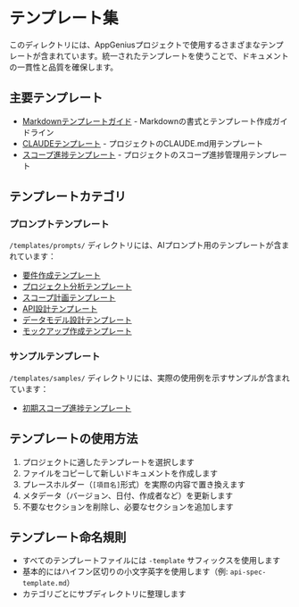 # テンプレート集

このディレクトリには、AppGeniusプロジェクトで使用するさまざまなテンプレートが含まれています。統一されたテンプレートを使うことで、ドキュメントの一貫性と品質を確保します。

## 主要テンプレート

- [Markdownテンプレートガイド](./markdown-template-guide.md) - Markdownの書式とテンプレート作成ガイドライン
- [CLAUDEテンプレート](./claude-template.md) - プロジェクトのCLAUDE.md用テンプレート
- [スコープ進捗テンプレート](./scope-progress-template.md) - プロジェクトのスコープ進捗管理用テンプレート

## テンプレートカテゴリ

### プロンプトテンプレート

`/templates/prompts/` ディレクトリには、AIプロンプト用のテンプレートが含まれています：

- [要件作成テンプレート](./prompts/requirements-creator-template.md)
- [プロジェクト分析テンプレート](./prompts/project-analysis-template.md)
- [スコープ計画テンプレート](./prompts/scope-planner-template.md)
- [API設計テンプレート](./prompts/api-designer-template.md)
- [データモデル設計テンプレート](./prompts/data-model-architect-template.md)
- [モックアップ作成テンプレート](./prompts/mockup-creator-template.md)

### サンプルテンプレート

`/templates/samples/` ディレクトリには、実際の使用例を示すサンプルが含まれています：

- [初期スコープ進捗テンプレート](./samples/initial-scope-progress-template.md)

## テンプレートの使用方法

1. プロジェクトに適したテンプレートを選択します
2. ファイルをコピーして新しいドキュメントを作成します
3. プレースホルダー（`[項目名]`形式）を実際の内容で置き換えます
4. メタデータ（バージョン、日付、作成者など）を更新します
5. 不要なセクションを削除し、必要なセクションを追加します

## テンプレート命名規則

- すべてのテンプレートファイルには `-template` サフィックスを使用します
- 基本的にはハイフン区切りの小文字英字を使用します（例: `api-spec-template.md`）
- カテゴリごとにサブディレクトリに整理します